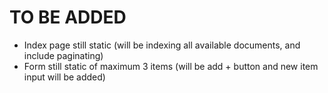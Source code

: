 # TO BE ADDED
* Index page still static (will be indexing all available documents, and include paginating)
* Form still static of maximum 3 items (will be add + button and new item input will be added)
